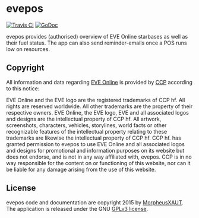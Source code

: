 evepos
=======

[![Travis CI](https://travis-ci.org/MorpheusXAUT/evepos.svg?branch=master)](https://travis-ci.org/MorpheusXAUT/evepos) [![GoDoc](https://godoc.org/github.com/MorpheusXAUT/evepos?status.svg)](https://godoc.org/github.com/MorpheusXAUT/evepos)

evepos provides (authorised) overview of EVE Online starbases as well as their fuel status.
The app can also send reminder-emails once a POS runs low on resources.

Copyright
---------

All information and data regarding [EVE Online](http://www.eveonline.com/) is provided by [CCP](http://www.ccpgames.com/en/home) according to this notice:

EVE Online and the EVE logo are the registered trademarks of CCP hf. All rights are reserved worldwide. All other trademarks are the property of their respective owners. EVE Online, the EVE logo, EVE and all associated logos and designs are the intellectual property of CCP hf. All artwork, screenshots, characters, vehicles, storylines, world facts or other recognizable features of the intellectual property relating to these trademarks are likewise the intellectual property of CCP hf. CCP hf. has granted permission to evepos to use EVE Online and all associated logos and designs for promotional and information purposes on its website but does not endorse, and is not in any way affiliated with, evepos. CCP is in no way responsible for the content on or functioning of this website, nor can it be liable for any damage arising from the use of this website.

License
-------

evepos code and documentation are copyright 2015 by [MorpheusXAUT](https://github.com/MorpheusXAUT). The application is released under the GNU [GPLv3 license](https://www.gnu.org/licenses/gpl.html).